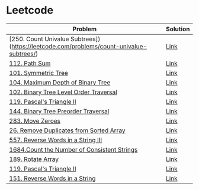 # Leetcode
| Problem | Solution |
| ------------- | ------------- |
| [250. Count Univalue Subtrees])(https://leetcode.com/problems/count-univalue-subtrees/) | [Link](https://github.com/irmk323/leetcode/blob/master/Java/250_Count_Univalue_Subtrees.java) |
| [112. Path Sum](https://leetcode.com/problems/path-sum/) | [Link](https://github.com/irmk323/leetcode/blob/master/Java/101_Symmetric_Tree.java) |
| [101. Symmetric Tree](https://leetcode.com/problems/symmetric-tree/)| [Link](https://github.com/irmk323/leetcode/blob/master/Java/101_Symmetric_Tree.java) |
| [104. Maximum Depth of Binary Tree](https://leetcode.com/problems/maximum-depth-of-binary-tree/) | [Link](https://github.com/irmk323/leetcode/blob/master/Java/104_Maximum_Depth_of_Binary_Tree.java) |
| [102. Binary Tree Level Order Traversal](https://leetcode.com/problems/binary-tree-level-order-traversal/) | [Link](https://github.com/irmk323/leetcode/blob/master/Java/102_Binary_Tree_Level_Order_Traversal.java) |
| [119. Pascal's Triangle II](https://leetcode.com/problems/pascals-triangle-ii/) | [Link](https://github.com/irmk323/leetcode/blob/master/Java/119_Pascals_Triangle_II.java) |
| [144. Binary Tree Preorder Traversal](https://leetcode.com/problems/binary-tree-preorder-traversal/) | [Link](https://github.com/irmk323/leetcode/blob/master/Java/144_Binary_Tree_Preorder_Traversal.java) |
| [283. Move Zeroes](https://leetcode.com/problems/move-zeroes/) | [Link](https://github.com/irmk323/leetcode/blob/master/Java/283_Move_Zeroes.java) |
| [26. Remove Duplicates from Sorted Array](https://leetcode.com/problems/remove-duplicates-from-sorted-array/) | [Link](https://leetcode.com/problems/remove-duplicates-from-sorted-array/) |
|  [557. Reverse Words in a String III](https://leetcode.com/problems/reverse-words-in-a-string-iii/) | [Link](https://github.com/irmk323/leetcode/blob/master/Java/119_Pascals_Triangle_II.java)|
| [1684.Count the Number of Consistent Strings](https://leetcode.com/problems/count-the-number-of-consistent-strings/) | [Link](https://github.com/irmk323/leetcode/blob/master/Java/1684_count-the-number-of-consistent-strings.java)  |
| [189. Rotate Array](https://leetcode.com/problems/rotate-array/)   |  [Link](https://github.com/irmk323/leetcode/blob/master/Java/189_Rotate_Array.java)  |
| [119. Pascal's Triangle II](https://leetcode.com/problems/pascals-triangle-ii/)|  [Link](https://github.com/irmk323/leetcode/blob/master/Java/119_Pascals_Triangle_II.java)  |
| [151. Reverse Words in a String](https://leetcode.com/problems/reverse-words-in-a-string/)  |  [Link](https://github.com/irmk323/leetcode/blob/master/Java/151_Reverse_Words_in_a_String.java) |


